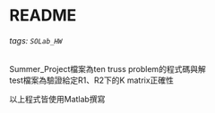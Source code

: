 # README
###### tags: `SOLab_HW`
Summer_Project檔案為ten truss problem的程式碼與解<br>test檔案為驗證給定R1、R2下的K matrix正確性

以上程式皆使用Matlab撰寫